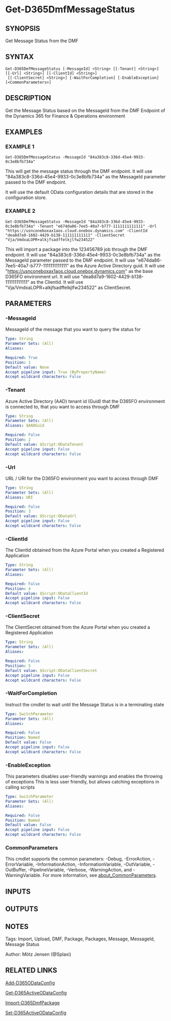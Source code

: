 ﻿---
external help file: d365fo.integrations-help.xml
Module Name: d365fo.integrations
online version:
schema: 2.0.0
---

# Get-D365DmfMessageStatus

## SYNOPSIS
Get Message Status from the DMF

## SYNTAX

```
Get-D365DmfMessageStatus [-MessageId] <String> [[-Tenant] <String>] [[-Url] <String>] [[-ClientId] <String>]
 [[-ClientSecret] <String>] [-WaitForCompletion] [-EnableException] [<CommonParameters>]
```

## DESCRIPTION
Get the Message Status based on the MessageId from the DMF Endpoint of the Dynamics 365 for Finance & Operations environment

## EXAMPLES

### EXAMPLE 1
```
Get-D365DmfMessageStatus -MessageId "84a383c8-336d-45e4-9933-0c3e8bfb734a"
```

This will get the message status through the DMF endpoint.
It will use "84a383c8-336d-45e4-9933-0c3e8bfb734a" as the MessageId parameter passed to the DMF endpoint.

It will use the default OData configuration details that are stored in the configuration store.

### EXAMPLE 2
```
Get-D365DmfMessageStatus -MessageId "84a383c8-336d-45e4-9933-0c3e8bfb734a" -Tenant "e674da86-7ee5-40a7-b777-1111111111111" -Url "https://usnconeboxax1aos.cloud.onebox.dynamics.com" -ClientId "dea8d7a9-1602-4429-b138-111111111111" -ClientSecret "Vja/VmdxaLOPR+alkjfsadffelkjlfw234522"
```

This will import a package into the 123456789 job through the DMF endpoint.
It will use "84a383c8-336d-45e4-9933-0c3e8bfb734a" as the MessageId parameter passed to the DMF endpoint.
It will use "e674da86-7ee5-40a7-b777-1111111111111" as the Azure Active Directory guid.
It will use "https://usnconeboxax1aos.cloud.onebox.dynamics.com" as the base D365FO environment url.
It will use "dea8d7a9-1602-4429-b138-111111111111" as the ClientId.
It will use "Vja/VmdxaLOPR+alkjfsadffelkjlfw234522" as ClientSecret.

## PARAMETERS

### -MessageId
MessageId of the message that you want to query the status for

```yaml
Type: String
Parameter Sets: (All)
Aliases:

Required: True
Position: 1
Default value: None
Accept pipeline input: True (ByPropertyName)
Accept wildcard characters: False
```

### -Tenant
Azure Active Directory (AAD) tenant id (Guid) that the D365FO environment is connected to, that you want to access through DMF

```yaml
Type: String
Parameter Sets: (All)
Aliases: $AADGuid

Required: False
Position: 2
Default value: $Script:ODataTenant
Accept pipeline input: False
Accept wildcard characters: False
```

### -Url
URL / URI for the D365FO environment you want to access through DMF

```yaml
Type: String
Parameter Sets: (All)
Aliases: URI

Required: False
Position: 3
Default value: $Script:ODataUrl
Accept pipeline input: False
Accept wildcard characters: False
```

### -ClientId
The ClientId obtained from the Azure Portal when you created a Registered Application

```yaml
Type: String
Parameter Sets: (All)
Aliases:

Required: False
Position: 4
Default value: $Script:ODataClientId
Accept pipeline input: False
Accept wildcard characters: False
```

### -ClientSecret
The ClientSecret obtained from the Azure Portal when you created a Registered Application

```yaml
Type: String
Parameter Sets: (All)
Aliases:

Required: False
Position: 5
Default value: $Script:ODataClientSecret
Accept pipeline input: False
Accept wildcard characters: False
```

### -WaitForCompletion
Instruct the cmdlet to wait until the Message Status is in a terminating state

```yaml
Type: SwitchParameter
Parameter Sets: (All)
Aliases:

Required: False
Position: Named
Default value: False
Accept pipeline input: False
Accept wildcard characters: False
```

### -EnableException
This parameters disables user-friendly warnings and enables the throwing of exceptions
This is less user friendly, but allows catching exceptions in calling scripts

```yaml
Type: SwitchParameter
Parameter Sets: (All)
Aliases:

Required: False
Position: Named
Default value: False
Accept pipeline input: False
Accept wildcard characters: False
```

### CommonParameters
This cmdlet supports the common parameters: -Debug, -ErrorAction, -ErrorVariable, -InformationAction, -InformationVariable, -OutVariable, -OutBuffer, -PipelineVariable, -Verbose, -WarningAction, and -WarningVariable. For more information, see [about_CommonParameters](http://go.microsoft.com/fwlink/?LinkID=113216).

## INPUTS

## OUTPUTS

## NOTES
Tags: Import, Upload, DMF, Package, Packages, Message, MessageId, Message Status

Author: Mötz Jensen (@Splaxi)

## RELATED LINKS

[Add-D365ODataConfig]()

[Get-D365ActiveODataConfig]()

[Import-D365DmfPackage]()

[Set-D365ActiveODataConfig]()

